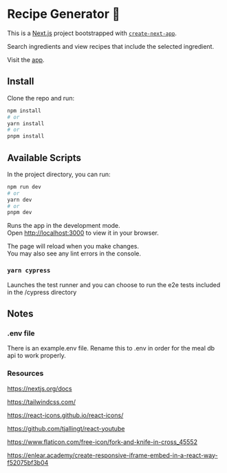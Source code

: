 # Recipe Generator 🥘

This is a [Next.js](https://nextjs.org/) project bootstrapped with [`create-next-app`](https://github.com/vercel/next.js/tree/canary/packages/create-next-app).

Search ingredients and view recipes that include the selected ingredient.

Visit the [app](https://recipe-generator-ten.vercel.app/).

## Install

Clone the repo and run:

```bash
npm install
# or
yarn install
# or
pnpm install
```

## Available Scripts

In the project directory, you can run:

```bash
npm run dev
# or
yarn dev
# or
pnpm dev
```

Runs the app in the development mode.\
Open [http://localhost:3000](http://localhost:3000) to view it in your browser.

The page will reload when you make changes.\
You may also see any lint errors in the console.

### `yarn cypress`

Launches the test runner and you can choose to run the e2e tests included in the /cypress directory

## Notes

### .env file
There is an example.env file. Rename this to .env in order for the meal db api to work properly.

### Resources

https://nextjs.org/docs

https://tailwindcss.com/

https://react-icons.github.io/react-icons/

https://github.com/tjallingt/react-youtube

https://www.flaticon.com/free-icon/fork-and-knife-in-cross_45552

https://enlear.academy/create-responsive-iframe-embed-in-a-react-way-f52075bf3b04
